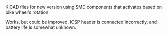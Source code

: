KiCAD files for new version using SMD components that activates based on bike wheel's rotation.

Works, but could be improved. ICSP header is connected incorrectly, and battery life is somewhat unknown.
